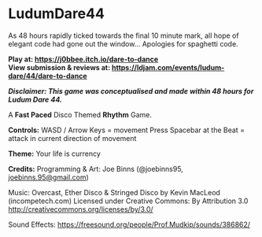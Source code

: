 # LudumDare44

As 48 hours rapidly ticked towards the final 10 minute mark, all hope of elegant code had gone out the window... Apologies for spaghetti code.

**Play at: https://j0bbee.itch.io/dare-to-dance**  
**View submission & reviews at: https://ldjam.com/events/ludum-dare/44/dare-to-dance**

_**Disclaimer: This game was conceptualised and made within 48 hours for Ludum Dare 44.**_

A **Fast Paced** Disco Themed **Rhythm** Game.


**Controls:**
WASD / Arrow Keys = movement
Press Spacebar at the Beat = attack in current direction of movement


**Theme:**
Your life is currency


**Credits:**
Programming & Art:
Joe Binns (@joebinns95, joebinns.95@gmail.com)

Music:
Overcast, Ether Disco & Stringed Disco by Kevin MacLeod (incompetech.com) 
Licensed under Creative Commons: By Attribution 3.0
http://creativecommons.org/licenses/by/3.0/

Sound Effects:
https://freesound.org/people/Prof.Mudkip/sounds/386862/





